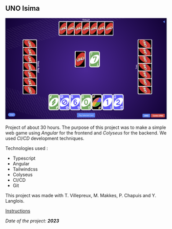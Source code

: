 ## UNO Isima

<img src="/images/uno_isima/uno_game.png?raw=true"/>

Project of about 30 hours. The purpose of this project was to make a simple web game using *Angular* for the frontend and *Colyseus* for the backend. We used *CI/CD* development techniques.

Technologies used :

- Typescript
- Angular
- Tailwindcss
- Colyseus
- CI/CD
- Git

This project was made with T. Villepreux, M. Makkes, P. Chapuis and Y. Langlois.

[Instructions](./uno_game_enonce.pdf)

*Date of the project: __2023__*
